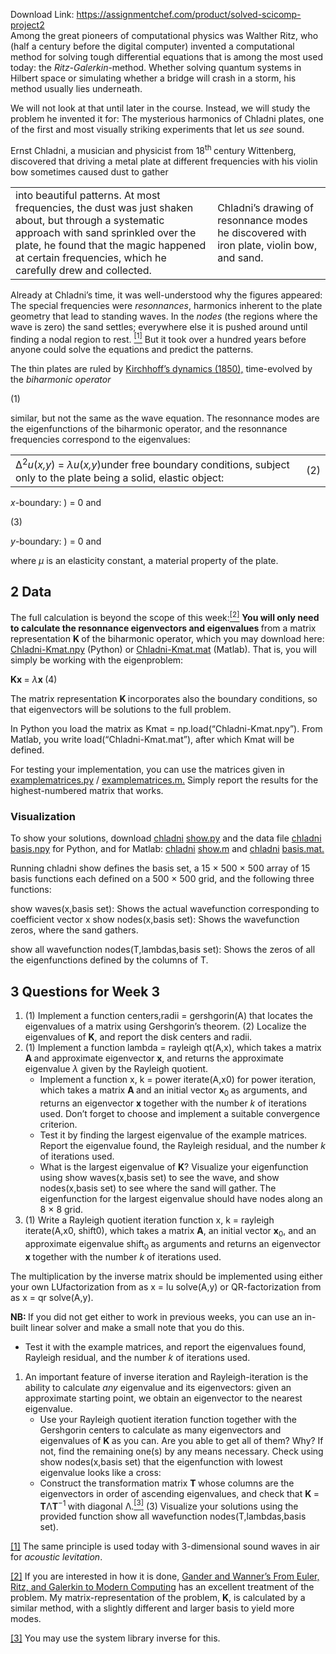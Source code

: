 Download Link: https://assignmentchef.com/product/solved-scicomp-project2
<br>
Among the great pioneers of computational physics was Walther Ritz, who (half a century before the digital computer) invented a computational method for solving tough differential equations that is among the most used today: the <em>Ritz-Galerkin</em>-method. Whether solving quantum systems in Hilbert space or simulating whether a bridge will crash in a storm, his method usually lies underneath.

We will not look at that until later in the course. Instead, we will study the problem he invented it for: The mysterious harmonics of Chladni plates, one of the first and most visually striking experiments that let us <em>see </em>sound.

Ernst Chladni, a musician and physicist from 18<sup>th </sup>century Wittenberg, discovered that driving a metal plate at different frequencies with his violin bow sometimes caused dust to gather

<table width="564">

 <tbody>

  <tr>

   <td width="375">into beautiful patterns. At most frequencies, the dust was just shaken about, but through a systematic approach with sand sprinkled over the plate, he found that the magic happened at certain frequencies, which he carefully drew and collected.</td>

   <td width="189">Chladni’s drawing of resonnance modes he discovered with iron plate, violin bow, and sand.</td>

  </tr>

 </tbody>

</table>

Already at Chladni’s time, it was well-understood why the figures appeared: The special frequencies were <em>resonnances</em>, harmonics inherent to the plate geometry that lead to standing waves. In the <em>nodes </em>(the regions where the wave is zero) the sand settles; everywhere else it is pushed around until finding a nodal region to rest. <a href="#_ftn1" name="_ftnref1"><sup>[1]</sup></a> But it took over a hundred years before anyone could solve the equations and predict the patterns.

The thin plates are ruled by <a href="https://en.wikipedia.org/wiki/Kirchhoff-Love_plate_theory#Isotropic_plates">Kirchhoff’s dynamics (1850),</a> time-evolved by the <em>biharmonic operator</em>

(1)

similar, but not the same as the wave equation. The resonnance modes are the eigenfunctions of the biharmonic operator, and the resonnance frequencies correspond to the eigenvalues:

<table width="564">

 <tbody>

  <tr>

   <td width="547">∆<sup>2</sup><em>u</em>(<em>x,y</em>) = <em>λu</em>(<em>x,y</em>)under free boundary conditions, subject only to the plate being a solid, elastic object:</td>

   <td width="17">(2)</td>

  </tr>

 </tbody>

</table>

<em>x</em>-boundary:                                                             ) = 0     and

(3)

<em>y</em>-boundary:                                                             ) = 0     and

where <em>µ </em>is an elasticity constant, a material property of the plate.

<h2>2      Data</h2>

The full calculation is beyond the scope of this week:<a href="#_ftn2" name="_ftnref2"><sup>[2]</sup></a> <strong>You will only need to calculate the resonnance eigenvectors and eigenvalues </strong>from a matrix representation <strong>K </strong>of the biharmonic operator, which you may download here: <a href="http://www.nbi.dk/~avery/teaching/scicomp/2020/Chladni-Kmat.npy">Chladni-Kmat.npy</a> (Python) or <a href="http://www.nbi.dk/~avery/teaching/scicomp/2020/Chladni-Kmat.mat">Chladni-Kmat.mat</a> (Matlab). That is, you will simply be working with the eigenproblem:

<strong>Kx </strong>= <em>λ</em><strong>x                                                                                 </strong>(4)

The matrix representation <strong>K </strong>incorporates also the boundary conditions, so that eigenvectors will be solutions to the full problem.

In Python you load the matrix as Kmat = np.load(“Chladni-Kmat.npy”). From Matlab, you write load(“Chladni-Kmat.mat”), after which Kmat will be defined.

For testing your implementation, you can use the matrices given in <a href="http://www.nbi.dk/~avery/teaching/scicomp/2020/examplematrices.py">examplematrices.py</a> / <a href="http://www.nbi.dk/~avery/teaching/scicomp/2020/examplematrices.m">examplematrices.m.</a> Simply report the results for the highest-numbered matrix that works.

<h3>Visualization</h3>

To show your solutions, download <a href="http://www.nbi.dk/~avery/teaching/scicomp/2020/chladni_show.py">chladni</a> <a href="http://www.nbi.dk/~avery/teaching/scicomp/2020/chladni_show.py">show.py</a> and the data file <a href="http://www.nbi.dk/~avery/teaching/scicomp/2020/chladni_basis.npy">chladni</a> <a href="http://www.nbi.dk/~avery/teaching/scicomp/2020/chladni_basis.npy">basis.npy</a> for Python, and for Matlab: <a href="http://www.nbi.dk/~avery/teaching/scicomp/2020/chladni_show.m">chladni</a> <a href="http://www.nbi.dk/~avery/teaching/scicomp/2020/chladni_show.m">show.m</a> and <a href="http://www.nbi.dk/~avery/teaching/scicomp/2020/chladni_basis.mat">chladni</a> <a href="http://www.nbi.dk/~avery/teaching/scicomp/2020/chladni_basis.mat">basis.mat.</a>

Running chladni show defines the basis set, a 15 × 500 × 500 array of 15 basis functions each defined on a 500 × 500 grid, and the following three functions:

show waves(x,basis set): Shows the actual wavefunction corresponding to coefficient vector x show nodes(x,basis set): Shows the wavefunction zeros, where the sand gathers.

show all wavefunction nodes(T,lambdas,basis set): Shows the zeros of all the eigenfunctions defined by the columns of T.

<h2>3       Questions for Week 3</h2>

<ol>

 <li>(1) Implement a function centers,radii = gershgorin(A) that locates the eigenvalues of a matrix using Gershgorin’s theorem. (2) Localize the eigenvalues of <strong>K</strong>, and report the disk centers and radii.</li>

 <li>(1) Implement a function lambda = rayleigh qt(A,x), which takes a matrix <strong>A </strong>and approximate eigenvector <strong>x</strong>, and returns the approximate eigenvalue <em>λ </em>given by the Rayleigh quotient.

  <ul>

   <li>Implement a function x, k = power iterate(A,x0) for power iteration, which takes a matrix <strong>A </strong>and an initial vector <strong>x</strong><sub>0 </sub>as arguments, and returns an eigenvector <strong>x </strong>together with the number <em>k </em>of iterations used. Don’t forget to choose and implement a suitable convergence criterion.</li>

   <li>Test it by finding the largest eigenvalue of the example matrices. Report the eigenvalue found, the Rayleigh residual, and the number <em>k </em>of iterations used.</li>

   <li>What is the largest eigenvalue of <strong>K</strong>? Visualize your eigenfunction using show waves(x,basis set) to see the wave, and show nodes(x,basis set) to see where the sand will gather. The eigenfunction for the largest eigenvalue should have nodes along an 8 × 8 grid.</li>

  </ul></li>

 <li>(1) Write a Rayleigh quotient iteration function x, k = rayleigh iterate(A,x0, shift0), which takes a matrix <strong>A</strong>, an initial vector <strong>x</strong><sub>0</sub>, and an approximate eigenvalue shift<sub>0 </sub>as arguments and returns an eigenvector <strong>x </strong>together with the number <em>k </em>of iterations used.</li>

</ol>

The multiplication by the inverse matrix should be implemented using either your own LUfactorization from as x = lu solve(A,y) or QR-factorization from as x = qr solve(A,y).

<strong>NB: </strong>If you did not get either to work in previous weeks, you can use an in-built linear solver and make a small note that you do this.

<ul>

 <li>Test it with the example matrices, and report the eigenvalues found, Rayleigh residual, and the number <em>k </em>of iterations used.</li>

</ul>

<ol>

 <li>An important feature of inverse iteration and Rayleigh-iteration is the ability to calculate <em>any </em>eigenvalue and its eigenvectors: given an approximate starting point, we obtain an eigenvector to the nearest eigenvalue.

  <ul>

   <li>Use your Rayleigh quotient iteration function together with the Gershgorin centers to calculate as many eigenvectors and eigenvalues of <strong>K </strong>as you can. Are you able to get all of them? Why? If not, find the remaining one(s) by any means necessary. Check using show nodes(x,basis set) that the eigenfunction with lowest eigenvalue looks like a cross:</li>

   <li>Construct the transformation matrix <strong>T </strong>whose columns are the eigenvectors in order of ascending eigenvalues, and check that <strong>K </strong>= <strong>T</strong>Λ<strong>T</strong><sup>−1 </sup>with diagonal Λ.<a href="#_ftn3" name="_ftnref3"><sup>[3]</sup></a> (3) Visualize your solutions using the provided function show all wavefunction nodes(T,lambdas,basis set).</li>

  </ul></li>

</ol>

<a href="#_ftnref1" name="_ftn1">[1]</a> The same principle is used today with 3-dimensional sound waves in air for <em>acoustic levitation</em>.

<a href="#_ftnref2" name="_ftn2">[2]</a> If you are interested in how it is done, <a href="https://www.unige.ch/~gander/Preprints/Ritz.pdf">Gander and Wanner’s From Euler, Ritz, and Galerkin to Modern </a><a href="https://www.unige.ch/~gander/Preprints/Ritz.pdf">Computing</a> has an excellent treatment of the problem. My matrix-representation of the problem, <strong>K</strong>, is calculated by a similar method, with a slightly different and larger basis to yield more modes.

<a href="#_ftnref3" name="_ftn3">[3]</a> You may use the system library inverse for this.
